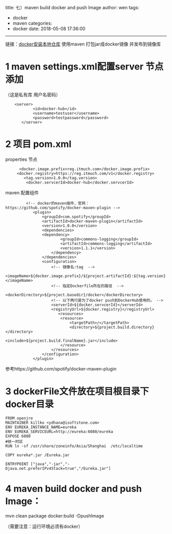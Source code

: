 title: 七）maven build docker and push Image
author: wen
tags:
  - docker
  - maven
categories:
  - docker
date: 2018-05-08 17:36:00
---
链接：[docker安装本地仓库](/2018/05/08/（六）docker安装本地仓库（root用户）/)
使用maven 打包jar成docker镜像 并发布到镜像库
# 1 maven settings.xml配置server 节点添加
（这是私有库 用户名密码）
```
	<server>
			<id>docker-hub</id>
			<username>testuser</username>
			<password>testpassword</password>
       </server>
```
# 2 项目 pom.xml
properties 节点

```
      <docker.image.prefix>reg.itmuch.com</docker.image.prefix>
     <docker.registry>https://reg.itmuch.com/v1</docker.registry>
        <tag.version>1.0.0</tag.version>
         <docker.servcerId>docker-hub</docker.servcerId>
```
maven 配置组件
```
         <!-- docker的maven插件，官网：https://github.com/spotify/docker-maven-plugin -->
            <plugin>
                <groupId>com.spotify</groupId>
                <artifactId>docker-maven-plugin</artifactId>
                <version>1.0.0</version>
                <dependencies>
                <dependency>
					    <groupId>commons-logging</groupId>
					    <artifactId>commons-logging</artifactId>
					    <version>1.1.1</version>
					</dependency>
                </dependencies>
                <configuration>
                   	<!-- 镜像名:tag  -->
                   <imageName>${docker.image.prefix}/${project.artifactId}:${tag.version}</imageName>
				    <!-- 指定Dockerfile所在的路径  -->
                    <dockerDirectory>${project.basedir}/docker</dockerDirectory>
                    <!-- 以下两行是为了docker push到DockerHub使用的。 -->
                    <serverId>${docker.servcerId}</serverId>
                    <registryUrl>${docker.registry}</registryUrl>
        			   <resources>
                        <resource>
                            <targetPath>/</targetPath>
                            <directory>${project.build.directory}</directory>
                            <include>${project.build.finalName}.jar</include>
                        </resource>
                    </resources>
                </configuration>
            </plugin>
```

参考https://github.com/spotify/docker-maven-plugin

# 3 dockerFile文件放在项目根目录下docker目录
```
FROM openjre
MAINTAINER killko <ydhana@isoftstone.com>
ENV EUREKA_INSTANCE_NAME=eureka
ENV EUREKA_SERVICEURL=http://eureka:6080/eureka
EXPOSE 6080
#统一时区
RUN ln -sf /usr/share/zoneinfo/Asia/Shanghai  /etc/localtime

COPY eureka*.jar /Eureka.jar

ENTRYPOINT ["java","-jar","-Djava.net.preferIPv4Stack=true","/Eureka.jar"]

```
# 4 maven build docker and push Image：
mvn clean package docker:build -DpushImage

（需要注意：运行环境必须有docker）